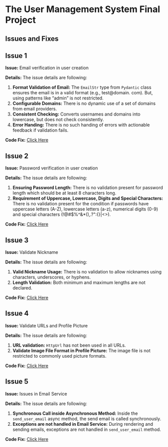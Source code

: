 

# The User Management System Final Project

## Issues and Fixes

## Issue 1

**Issue:** Email verification in user creation

**Details:** The issue details are following:

1. **Format Validation of Email:** The `EmailStr` type from `Pydantic` class ensures the email is in a valid format (e.g., test@domain. com). But, using patterns like “admin” is not restricted.
2. **Configurable Domains:** There is no dynamic use of a set of domains from email providers.
3. **Consistent Checking:** Converts usernames and domains into lowercase, but does not check consistently.
4. **Error Handing:** There is no such handing of errors with actionable feedback if validation fails.

**Code Fix:** [Click Here](https://github.com/kaw393939/user_management/commit/c9b3ccf8e8c190d7c3f7c3016a2155b18fc027db)

## Issue 2

**Issue:** Password verification in user creation

**Details:** The issue details are following:

1. **Ensuring Password Length:** There is no validation present for password length which should be at least 8 characters long.
2. **Requirement of Uppercase, Lowercase, Digits and Special Characters:** There is no validation present for the condition if passwords have uppercase letters (A-Z), lowercase letters (a-z), numerical digits (0-9) and special characters (!@#$%^&*(),.?\":{}|<>).

**Code Fix:** [Click Here](https://github.com/kaw393939/user_management/commit/28335cc379c4ca2da07221ae2fcec8f4fcad7489)

## Issue 3

**Issue:** Validate Nickname

**Details:** The issue details are following:

1.	**Valid Nickname Usage:** There is no validation to allow nicknames using characters, underscores, or hyphens.
2.	**Length Validation:** Both minimum and maximum lengths are not declared.

**Code Fix:** [Click Here](https://github.com/kaw393939/user_management/commit/bd85389f5f3458d860e752c9582cba2ce9d98977)

## Issue 4

**Issue:** Validate URLs and Profile Picture

**Details:** The issue details are following:

1.	**URL validation:** `HttpUrl` has not been used in all URLs.
2.	**Validate Image File Format in Profile Picture:** The image file is not restricted to commonly used picture formats.


**Code Fix:** [Click Here](https://github.com/kaw393939/user_management/commit/a228722694f51876289a584e504344164a77647e)

## Issue 5

**Issue:** Issues in Email Service

**Details:** The issue details are following:

1.	**Synchronous Call inside Asynchronous Method:** Inside the `send_user_email` async method, the send email is called synchronously. 
2.	**Exceptions are not handled in Email Service:** During rendering and sending emails, exceptions are not handled in `send_user_email` method.

**Code Fix:** [Click Here](https://github.com/kaw393939/user_management/commit/3e4d86085a84f3a2083562fff7172d76a0beee0e)